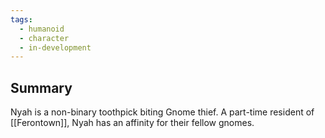 ```yaml
---
tags:
  - humanoid
  - character
  - in-development
---
```

## Summary
Nyah is a non-binary toothpick biting Gnome thief. A part-time resident of [[Ferontown]], Nyah has an affinity for their fellow gnomes.